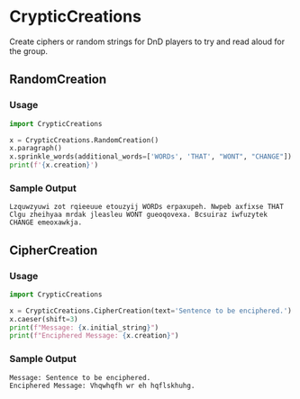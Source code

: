 # CrypticCreations
Create ciphers or random strings for DnD players to try and read aloud for the group.

## RandomCreation
### Usage
```python
import CrypticCreations

x = CrypticCreations.RandomCreation()
x.paragraph()
x.sprinkle_words(additional_words=['WORDs', 'THAT', "WONT", "CHANGE"])
print(f'{x.creation}')
```
### Sample Output
```text
Lzquwzyuwi zot rqieeuue etouzyij WORDs erpaxupeh. Nwpeb axfixse THAT Clgu zheihyaa mrdak jleasleu WONT gueoqovexa. Bcsuiraz iwfuzytek CHANGE emeoxawkja.
```

## CipherCreation
### Usage
```python
import CrypticCreations

x = CrypticCreations.CipherCreation(text='Sentence to be enciphered.')
x.caeser(shift=3)
print(f"Message: {x.initial_string}")
print(f"Enciphered Message: {x.creation}")
```

### Sample Output
```text
Message: Sentence to be enciphered.
Enciphered Message: Vhqwhqfh wr eh hqflskhuhg.
```